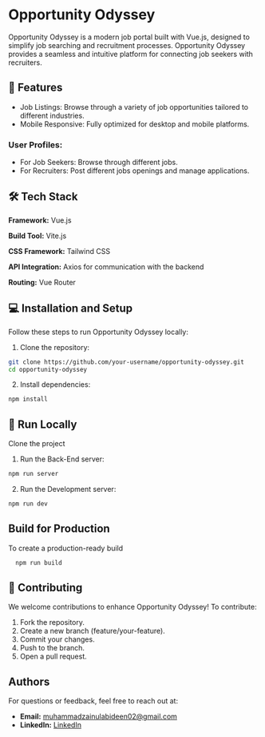 # Opportunity Odyssey

Opportunity Odyssey is a modern job portal built with Vue.js, designed to simplify job searching and recruitment processes. Opportunity Odyssey provides a seamless and intuitive platform for connecting job seekers with recruiters.

## 🚀 Features

- Job Listings: Browse through a variety of job opportunities tailored to different industries.
- Mobile Responsive: Fully optimized for desktop and mobile platforms.

### User Profiles:
- For Job Seekers: Browse through different jobs.
- For Recruiters: Post different jobs openings and manage applications.

## 🛠️ Tech Stack

**Framework:** Vue.js

**Build Tool:** Vite.js

**CSS Framework:** Tailwind CSS

**API Integration:** Axios for communication with the backend

**Routing:** Vue Router

## 💻 Installation and Setup

Follow these steps to run Opportunity Odyssey locally:

1. Clone the repository:
```bash
git clone https://github.com/your-username/opportunity-odyssey.git
cd opportunity-odyssey
```
2. Install dependencies:
```bash
npm install
```


## 🏃 Run Locally

Clone the project

1. Run the Back-End server:
```bash
npm run server
```

2. Run the Development server:
```bash
npm run dev
```

## Build for Production

To create a production-ready build

```bash
  npm run build
```

## 🤝 Contributing

We welcome contributions to enhance Opportunity Odyssey! To contribute:

1. Fork the repository.
2. Create a new branch (feature/your-feature).
3. Commit your changes.
4. Push to the branch.
5. Open a pull request.

## Authors
For questions or feedback, feel free to reach out at:
- **Email:**  muhammadzainulabideen02@gmail.com
 - **LinkedIn:**  [LinkedIn](https://www.linkedin.com/in/muhammad-zain-ul-abideen-1b4219253/)

